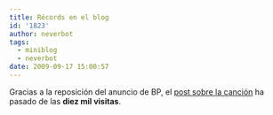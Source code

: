 ```yaml
---
title: Récords en el blog
id: '1823'
author: neverbot
tags:
  - miniblog
  - neverbot
date: 2009-09-17 15:00:57
---
```


Gracias a la reposición del anuncio de BP, el [post sobre la canción](/la-cancion-del-nuevo-anuncio-de-bp/) ha pasado de las **diez mil visitas**.